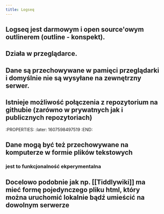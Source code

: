 ```yaml
---
title: Logseq
---
```


## Logseq jest darmowym i open source'owym outlinerem (outline - konspekt).
## Działa w przeglądarce.
## Dane są przechowywane w pamięci przeglądarki i domyślnie nie są wysyłane na zewnętrzny serwer.
## Istnieje możliwość połączenia z repozytorium na githubie (zarówno w prywatnych jak i publicznych repozytoriach)
:PROPERTIES:
:later: 1607598497519
:END:
## Dane mogą być też przechowywane na komputerze w formie plików tekstowych
### jest to funkcjonalność ekperymentalna
## Docelowo podobnie jak np. [[Tiddlywiki]] ma mieć formę pojedynczego pliku html, który można uruchomić lokalnie bądź umieścić na dowolnym serwerze
